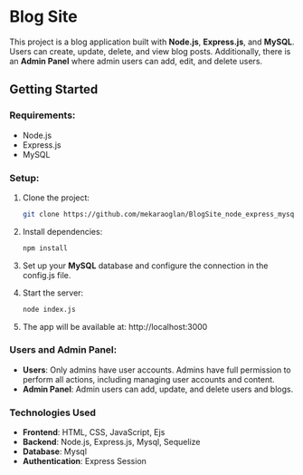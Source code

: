 # Blog Site

This project is a blog application built with **Node.js**, **Express.js**, and **MySQL**. Users can create, update, delete, and view blog posts. Additionally, there is an **Admin Panel** where admin users can add, edit, and delete users.

## Getting Started

### Requirements:
- Node.js
- Express.js
- MySQL

### Setup:
1. Clone the project:
   ```bash
   git clone https://github.com/mekaraoglan/BlogSite_node_express_mysql

2. Install dependencies:
    ```bash
    npm install

3. Set up your **MySQL** database and configure the connection in the config.js file.

4. Start the server:
    ```bash
    node index.js

5. The app will be available at: http://localhost:3000

### Users and Admin Panel:
- **Users**: Only admins have user accounts. Admins have full permission to perform all actions, including managing user accounts and content.
- **Admin Panel**: Admin users can add, update, and delete users and blogs.

### Technologies Used
- **Frontend**: HTML, CSS, JavaScript, Ejs
- **Backend**: Node.js, Express.js, Mysql, Sequelize
- **Database**: Mysql
- **Authentication**:  Express Session  
